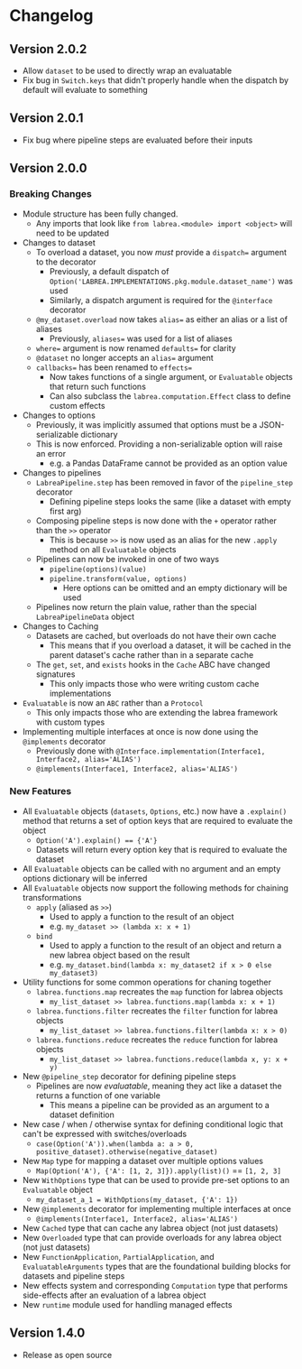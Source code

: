 # Changelog

## Version 2.0.2
- Allow `dataset` to be used to directly wrap an evaluatable
- Fix bug in `Switch.keys` that didn't properly handle when the dispatch by default will evaluate to something

## Version 2.0.1
- Fix bug where pipeline steps are evaluated before their inputs

## Version 2.0.0
### Breaking Changes
- Module structure has been fully changed.
  + Any imports that look like `from labrea.<module> import <object>` will need to be updated
- Changes to dataset
  + To overload a dataset, you now *must* provide a `dispatch=` argument to the decorator
    - Previously, a default dispatch of `Option('LABREA.IMPLEMENTATIONS.pkg.module.dataset_name')` was used
    - Similarly, a dispatch argument is required for the `@interface` decorator
  + `@my_dataset.overload` now takes `alias=` as either an alias or a list of aliases
    - Previously, `aliases=` was used for a list of aliases
  + `where=` argument is now renamed `defaults=` for clarity
  + `@dataset` no longer accepts an `alias=` argument
  + `callbacks=` has been renamed to `effects=`
    - Now takes functions of a single argument, or `Evaluatable` objects that return such functions
    - Can also subclass the `labrea.computation.Effect` class to define custom effects
- Changes to options
  + Previously, it was implicitly assumed that options must be a JSON-serializable dictionary
  + This is now enforced. Providing a non-serializable option will raise an error
    - e.g. a Pandas DataFrame cannot be provided as an option value
- Changes to pipelines
  + `LabreaPipeline.step` has been removed in favor of the `pipeline_step` decorator
    - Defining pipeline steps looks the same (like a dataset with empty first arg)
  + Composing pipeline steps is now done with the `+` operator rather than the `>>` operator
    - This is because `>>` is now used as an alias for the new `.apply` method on all `Evaluatable` objects
  + Pipelines can now be invoked in one of two ways
    - `pipeline(options)(value)`
    - `pipeline.transform(value, options)`
      + Here options can be omitted and an empty dictionary will be used
  + Pipelines now return the plain value, rather than the special `LabreaPipelineData` object
- Changes to Caching
  + Datasets are cached, but overloads do not have their own cache
    - This means that if you overload a dataset, it will be cached in the parent dataset's cache rather than in a separate cache
  + The `get`, `set`, and `exists` hooks in the `Cache` ABC have changed signatures
    - This only impacts those who were writing custom cache implementations
- `Evaluatable` is now an `ABC` rather than a `Protocol`
  + This only impacts those who are extending the labrea framework with custom types
- Implementing multiple interfaces at once is now done using the `@implements` decorator
  + Previously done with `@Interface.implementation(Interface1, Interface2, alias='ALIAS')`
  + `@implements(Interface1, Interface2, alias='ALIAS')`

### New Features
- All `Evaluatable` objects (`datasets`, `Options`, etc.) now have a `.explain()` method that returns a set of option keys that are required to evaluate the object
  - `Option('A').explain() == {'A'}`
  - Datasets will return every option key that is required to evaluate the dataset
- All `Evaluatable` objects can be called with no argument and an empty options dictionary will be inferred
- All `Evaluatable` objects now support the following methods for chaining transformations
  + `apply` (aliased as `>>`)
    + Used to apply a function to the result of an object
    + e.g. `my_dataset >> (lambda x: x + 1)`
  + `bind`
    + Used to apply a function to the result of an object and return a new labrea object based on the result
    + e.g. `my_dataset.bind(lambda x: my_dataset2 if x > 0 else my_dataset3)`
- Utility functions for some common operations for chaning together
  + `labrea.functions.map` recreates the `map` function for labrea objects
    + `my_list_dataset >> labrea.functions.map(lambda x: x + 1)`
  + `labrea.functions.filter` recreates the `filter` function for labrea objects
    + `my_list_dataset >> labrea.functions.filter(lambda x: x > 0)`
  + `labrea.functions.reduce` recreates the `reduce` function for labrea objects
    + `my_list_dataset >> labrea.functions.reduce(lambda x, y: x + y)`
- New `@pipeline_step` decorator for defining pipeline steps
  + Pipelines are now *evaluatable*, meaning they act like a dataset the returns a function of one variable
    - This means a pipeline can be provided as an argument to a dataset definition
- New case / when / otherwise syntax for defining conditional logic that can't be expressed with switches/overloads
  + `case(Option('A')).when(lambda a: a > 0, positive_dataset).otherwise(negative_dataset)`
- New `Map` type for mapping a dataset over multiple options values
  + `Map(Option('A'), {'A': [1, 2, 3]}).apply(list)()` == `[1, 2, 3]`
- New `WithOptions` type that can be used to provide pre-set options to an `Evaluatable` object
  + `my_dataset_a_1 = WithOptions(my_dataset, {'A': 1})`
- New `@implements` decorator for implementing multiple interfaces at once
  + `@implements(Interface1, Interface2, alias='ALIAS')`
- New `Cached` type that can cache any labrea object (not just datasets)
- New `Overloaded` type that can provide overloads for any labrea object (not just datasets)
- New `FunctionApplication`, `PartialApplication`, and `EvaluatableArguments` types that are the foundational building blocks for datasets and pipeline steps
- New effects system and corresponding `Computation` type that performs side-effects after an evaluation of a labrea object
- New `runtime` module used for handling managed effects

## Version 1.4.0
- Release as open source
